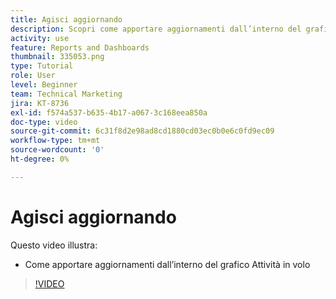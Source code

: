 ```yaml
---
title: Agisci aggiornando
description: Scopri come apportare aggiornamenti dall’interno del grafico Attività in volo in [!UICONTROL Analisi avanzata].
activity: use
feature: Reports and Dashboards
thumbnail: 335053.png
type: Tutorial
role: User
level: Beginner
team: Technical Marketing
jira: KT-8736
exl-id: f574a537-b635-4b17-a067-3c168eea850a
doc-type: video
source-git-commit: 6c31f8d2e98ad8cd1880cd03ec0b0e6c0fd9ec09
workflow-type: tm+mt
source-wordcount: '0'
ht-degree: 0%

---
```


# Agisci aggiornando

Questo video illustra:

* Come apportare aggiornamenti dall’interno del grafico Attività in volo

>[!VIDEO](https://video.tv.adobe.com/v/335053/?quality=12&learn=on)
